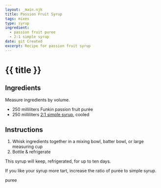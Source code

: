 ```yaml
---
layout: _main.njk
title: Passion Fruit Syrup
tags: mixes
type: syrup
ingredient:
  - passion fruit puree
  - 2:1 simple syrup
date: git Created
excerpt: Recipe for passion fruit syrup
---
```


<!-- markdownlint-disable MD025 -->
# {{ title }}
<!-- markdownlint-enable MD025 -->

## Ingredients

Measure ingredients by volume.

* 250 milliliters Funkin passion fruit purée
* 250 milliliters [2:1 simple syrup](/mixes/2-1-simple-syrup/), cooled

## Instructions

1. Whisk ingredients together in a mixing bowl, batter bowl, or large measuring cup
2. Bottle & refrigerate

<tiki-callout type="note">

  This syrup will keep, refrigerated, for up to ten days.

</tiki-callout>

<tiki-callout type="tip">

  If you like your syrup more tart, increase the ratio of purée to simple syrup.

</tiki-callout>

<div
  class="sr-only"
  data-cat[0]="Syrup"
  data-ingredient[0]="2:1 rich simple syrup"
  data-ingredient[1]="Passion fruit purée"
  data-ingredient[2]="Funkin passion fruit purée"
  data-pagefind-filter="
    Category[data-cat[0]],
    Ingredient[data-ingredient[0]],
    Ingredient[data-ingredient[1]],
    Ingredient[data-ingredient[2]],
    Syrup[data-ingredient[0]],
    Pantry[data-ingredient[1]],
    Pantry[data-ingredient[2]]
  "
>
</div>

<div class="keywords" aria-hidden>puree</div>
